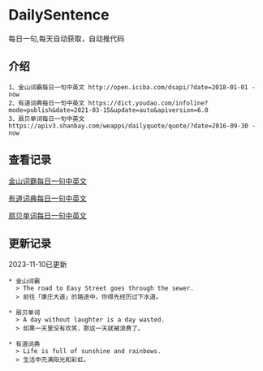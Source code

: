 # DailySentence

每日一句,每天自动获取，自动推代码

## 介绍

```
1、金山词霸每日一句中英文 http://open.iciba.com/dsapi/?date=2018-01-01 - now
2、有道词典每日一句中英文 https://dict.youdao.com/infoline?mode=publish&date=2021-03-15&update=auto&apiversion=6.0
3、扇贝单词每日一句中英文 https://apiv3.shanbay.com/weapps/dailyquote/quote/?date=2016-09-30 - now
```

## 查看记录

[金山词霸每日一句中英文](./data/iciba/)

[有道词典每日一句中英文](./data/youdao/)

[扇贝单词每日一句中英文](./data/shanbay/)

## 更新记录
2023-11-10已更新 
```
* 金山词霸
  > The road to Easy Street goes through the sewer.
  > 前往「康庄大道」的路途中，你得先经历过下水道。

* 扇贝单词
  > A day without laughter is a day wasted.
  > 如果一天里没有欢笑，那这一天就被浪费了。

* 有道词典
  > Life is full of sunshine and rainbows.
  > 生活中充满阳光和彩虹。

```
